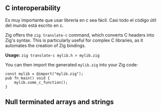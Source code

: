 ## C interoperability

Es muy importante que usar librería en c sea fácil.
Casi todo el código útil del mundo está escrito en c.

Zig offers the `zig translate-c` command, which converts C headers into Zig's syntax. This is particularly useful for complex C libraries, as it automates the creation of Zig bindings.

**Usage:**
`zig translate-c mylib.h > mylib.zig`

You can then import the generated `mylib.zig` into your Zig code:

```
const mylib = @import("mylib.zig"); 
pub fn main() void {
	mylib.some_c_function();
}
```

## Null terminated arrays and strings

